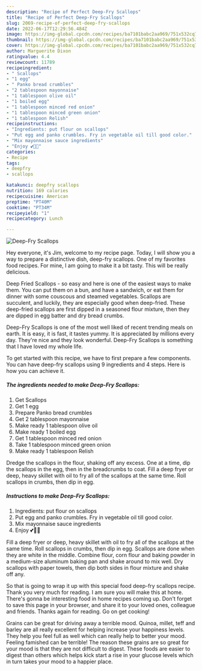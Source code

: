 ```yaml
---
description: "Recipe of Perfect Deep-Fry Scallops"
title: "Recipe of Perfect Deep-Fry Scallops"
slug: 2069-recipe-of-perfect-deep-fry-scallops
date: 2022-06-17T12:29:56.484Z
image: https://img-global.cpcdn.com/recipes/ba7101babc2aa969/751x532cq70/deep-fry-scallops-recipe-main-photo.jpg
thumbnail: https://img-global.cpcdn.com/recipes/ba7101babc2aa969/751x532cq70/deep-fry-scallops-recipe-main-photo.jpg
cover: https://img-global.cpcdn.com/recipes/ba7101babc2aa969/751x532cq70/deep-fry-scallops-recipe-main-photo.jpg
author: Marguerite Dixon
ratingvalue: 4.4
reviewcount: 11789
recipeingredient:
- " Scallops"
- "1 egg"
- " Panko bread crumbles"
- "2 tablespoon mayonnaise"
- "1 tablespoon olive oil"
- "1 boiled egg"
- "1 tablespoon minced red onion"
- "1 tablespoon minced green onion"
- "1 tablespoon Relish"
recipeinstructions:
- "Ingredients: put flour on scallops"
- "Put egg and panko crumbles. Fry in vegetable oil till good color."
- "Mix mayonnaise sauce ingredients"
- "Enjoy 💕💓😉"
categories:
- Recipe
tags:
- deepfry
- scallops

katakunci: deepfry scallops 
nutrition: 169 calories
recipecuisine: American
preptime: "PT40M"
cooktime: "PT34M"
recipeyield: "1"
recipecategory: Lunch

---
```



![Deep-Fry Scallops](https://img-global.cpcdn.com/recipes/ba7101babc2aa969/751x532cq70/deep-fry-scallops-recipe-main-photo.jpg)

Hey everyone, it's Jim, welcome to my recipe page. Today, I will show you a way to prepare a distinctive dish, deep-fry scallops. One of my favorites food recipes. For mine, I am going to make it a bit tasty. This will be really delicious.

Deep Fried Scallops - so easy and here is one of the easiest ways to make them. You can put them on a bun, and have a sandwich, or eat them for dinner with some couscous and steamed vegetables. Scallops are succulent, and luckily, they are especially good when deep-fried. These deep-fried scallops are first dipped in a seasoned flour mixture, then they are dipped in egg batter and dry bread crumbs.

Deep-Fry Scallops is one of the most well liked of recent trending meals on earth. It is easy, it is fast, it tastes yummy. It is appreciated by millions every day. They're nice and they look wonderful. Deep-Fry Scallops is something that I have loved my whole life.


To get started with this recipe, we have to first prepare a few components. You can have deep-fry scallops using 9 ingredients and 4 steps. Here is how you can achieve it.

<!--inarticleads1-->

##### The ingredients needed to make Deep-Fry Scallops:

1. Get  Scallops
1. Get 1 egg
1. Prepare  Panko bread crumbles
1. Get 2 tablespoon mayonnaise
1. Make ready 1 tablespoon olive oil
1. Make ready 1 boiled egg
1. Get 1 tablespoon minced red onion
1. Take 1 tablespoon minced green onion
1. Make ready 1 tablespoon Relish


Dredge the scallops in the flour, shaking off any excess. One at a time, dip the scallops in the egg, then in the breadcrumbs to coat. Fill a deep fryer or deep, heavy skillet with oil to fry all of the scallops at the same time. Roll scallops in crumbs, then dip in egg. 

<!--inarticleads2-->

##### Instructions to make Deep-Fry Scallops:

1. Ingredients: put flour on scallops
1. Put egg and panko crumbles. Fry in vegetable oil till good color.
1. Mix mayonnaise sauce ingredients
1. Enjoy 💕💓😉


Fill a deep fryer or deep, heavy skillet with oil to fry all of the scallops at the same time. Roll scallops in crumbs, then dip in egg. Scallops are done when they are white in the middle. Combine flour, corn flour and baking powder in a medium-size aluminum baking pan and shake around to mix well. Dry scallops with paper towels, then dip both sides in flour mixture and shake off any. 

So that is going to wrap it up with this special food deep-fry scallops recipe. Thank you very much for reading. I am sure you will make this at home. There's gonna be interesting food in home recipes coming up. Don't forget to save this page in your browser, and share it to your loved ones, colleague and friends. Thanks again for reading. Go on get cooking!

Grains can be great for driving away a terrible mood. Quinoa, millet, teff and barley are all really excellent for helping increase your happiness levels. They help you feel full as well which can really help to better your mood. Feeling famished can be terrible! The reason these grains are so great for your mood is that they are not difficult to digest. These foods are easier to digest than others which helps kick start a rise in your glucose levels which in turn takes your mood to a happier place.
